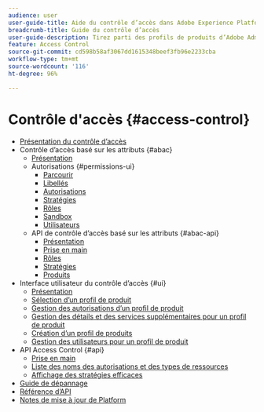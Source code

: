 ```yaml
---
audience: user
user-guide-title: Aide du contrôle d’accès dans Adobe Experience Platform
breadcrumb-title: Guide du contrôle d’accès
user-guide-description: Tirez parti des profils de produits d’Adobe Admin Console pour lier les utilisateurs aux autorisations et aux environnements de test.
feature: Access Control
source-git-commit: cd598b58af3067dd1615348beef3fb96e2233cba
workflow-type: tm+mt
source-wordcount: '116'
ht-degree: 96%

---
```



# Contrôle d&#39;accès {#access-control}

* [Présentation du contrôle d’accès](home.md)
* Contrôle d’accès basé sur les attributs {#abac}
   * [Présentation](abac/overview.md)
   * Autorisations {#permissions-ui}
      * [Parcourir](abac/ui/browse.md)
      * [Libellés](abac/ui/labels.md)
      * [Autorisations](abac/ui/permissions.md)
      * [Stratégies](abac/ui/policies.md)
      * [Rôles](abac/ui/roles.md)
      * [Sandbox](abac/ui/sandboxes.md)
      * [Utilisateurs](abac/ui/users.md)
   * API de contrôle d’accès basé sur les attributs {#abac-api}
      * [Présentation](abac/api/overview.md)
      * [Prise en main](abac/api/getting-started.md)
      * [Rôles](abac/api/roles.md)
      * [Stratégies](abac/api/policies.md)
      * [Produits](abac/api/products.md)
* Interface utilisateur du contrôle d’accès {#ui}
   * [Présentation](ui/overview.md)
   * [Sélection dʼun profil de produit](ui/browse.md)
   * [Gestion des autorisations d’un profil de produit](ui/permissions.md)
   * [Gestion des détails et des services supplémentaires pour un profil de produit](ui/details-and-services.md)
   * [Création d’un profil de produits](ui/create-profile.md)
   * [Gestion des utilisateurs pour un profil de produit](ui/users.md)
* API Access Control {#api}
   * [Prise en main](api/getting-started.md)
   * [Liste des noms des autorisations et des types de ressources](api/permissions-and-resource-types.md)
   * [Affichage des stratégies efficaces](api/effective-policies.md)
* [Guide de dépannage](troubleshooting-guide.md)
* [Référence d’API](https://www.adobe.io/experience-platform-apis/references/access-control/)
* [Notes de mise à jour de Platform](https://docs.adobe.com/content/help/fr-FR/experience-platform/release-notes/latest.html)